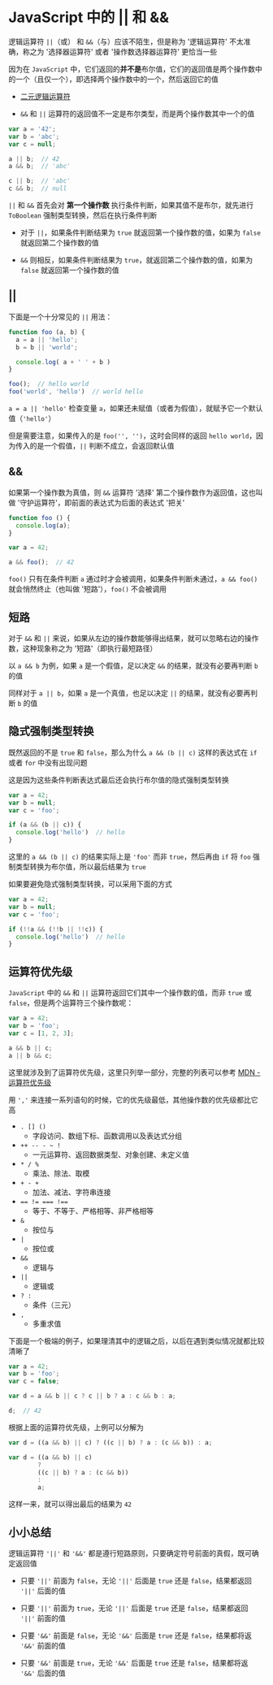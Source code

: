 # JavaScript 中的 || 和 &&

逻辑运算符 `||`（或） 和 `&&`（与）应该不陌生，但是称为 '逻辑运算符' 不太准确，称之为 '选择器运算符' 或者 '操作数选择器运算符' 更恰当一些

因为在 `JavaScript` 中，它们返回的**并不是**布尔值，它们的返回值是两个操作数中的一个（且仅一个），即选择两个操作数中的一个，然后返回它的值

* [二元逻辑运算符](http://lzw.me/pages/ecmascript/#208)

* `&&` 和 `||` 运算符的返回值不一定是布尔类型，而是两个操作数其中一个的值


```js
var a = '42';
var b = 'abc';
var c = null;

a || b;  // 42
a && b;  // 'abc'

c || b;  // 'abc'
c && b;  // null
```

`||` 和 `&&` 首先会对 **第一个操作数** 执行条件判断，如果其值不是布尔，就先进行 `ToBoolean` 强制类型转换，然后在执行条件判断

* 对于 `||`，如果条件判断结果为 `true` 就返回第一个操作数的值，如果为 `false` 就返回第二个操作数的值

* `&&` 则相反，如果条件判断结果为 `true`，就返回第二个操作数的值，如果为 `false` 就返回第一个操作数的值




## ||


下面是一个十分常见的 `||` 用法：

```js
function foo (a, b) {
  a = a || 'hello';
  b = b || 'world';

  console.log( a + ' ' + b )
}

foo();  // hello world
foo('world', 'hello')  // world hello
```

`a = a || 'hello'` 检查变量 `a`，如果还未赋值（或者为假值），就赋予它一个默认值（`'hello'`）


但是需要注意，如果传入的是 `foo('', '')`，这时会同样的返回 `hello world`，因为传入的是一个假值，`||` 判断不成立，会返回默认值 


## &&

如果第一个操作数为真值，则 `&&` 运算符 '选择' 第二个操作数作为返回值，这也叫做 '守护运算符'，即前面的表达式为后面的表达式 '把关'

```js
function foo () {
  console.log(a);
}

var a = 42;

a && foo();  // 42
```

`foo()` 只有在条件判断 `a` 通过时才会被调用，如果条件判断未通过，`a && foo()` 就会悄然终止（也叫做 '短路'），`foo()` 不会被调用




## 短路

对于 `&&` 和 `||` 来说，如果从左边的操作数能够得出结果，就可以忽略右边的操作数，这种现象称之为 '短路'（即执行最短路径）

以 `a && b` 为例，如果 `a` 是一个假值，足以决定 `&&` 的结果，就没有必要再判断 `b` 的值

同样对于 `a || b`，如果 `a` 是一个真值，也足以决定 `||` 的结果，就没有必要再判断 `b` 的值




## 隐式强制类型转换

既然返回的不是 `true` 和 `false`，那么为什么 `a && (b || c)` 这样的表达式在 `if` 或者 `for` 中没有出现问题

这是因为这些条件判断表达式最后还会执行布尔值的隐式强制类型转换

```js
var a = 42;
var b = null;
var c = 'foo';

if (a && (b || c)) {
  console.log('hello')  // hello
}
```

这里的 `a && (b || c)` 的结果实际上是 `'foo'` 而非 `true`，然后再由 `if` 将 `foo` 强制类型转换为布尔值，所以最后结果为 `true`

如果要避免隐式强制类型转换，可以采用下面的方式

```js
var a = 42;
var b = null;
var c = 'foo';

if (!!a && (!!b || !!c)) {
  console.log('hello')  // hello
}
```


## 运算符优先级

`JavaScript` 中的 `&&` 和 `||` 运算符返回它们其中一个操作数的值，而非 `true` 或 `false`，但是两个运算符三个操作数呢：

```js
var a = 42;
var b = 'foo';
var c = [1, 2, 3];

a && b || c;
a || b && c;
```

这里就涉及到了运算符优先级，这里只列举一部分，完整的列表可以参考 [MDN - 运算符优先级](https://developer.mozilla.org/zh-CN/docs/Web/JavaScript/Reference/Operators/Operator_Precedence)

用 `','` 来连接一系列语句的时候，它的优先级最低，其他操作数的优先级都比它高


* `. [] ()`
  * 字段访问、数组下标、函数调用以及表达式分组
* `++ -- - ~ !`
  * 一元运算符、返回数据类型、对象创建、未定义值
* `* / %`
  * 乘法、除法、取模
* `+ - +`
  * 加法、减法、字符串连接
* `== != === !==`
  * 等于、不等于、严格相等、非严格相等
* `&`
  * 按位与
* `|`
  * 按位或
* `&&`
  * 逻辑与
* `||`
  * 逻辑或
* `? :`
  * 条件（三元）
* `,`
  * 多重求值




下面是一个极端的例子，如果理清其中的逻辑之后，以后在遇到类似情况就都比较清晰了

```js
var a = 42;
var b = 'foo';
var c = false;

var d = a && b || c ? c || b ? a : c && b : a;

d;  // 42
```

根据上面的运算符优先级，上例可以分解为

```js
var d = ((a && b) || c) ? ((c || b) ? a : (c && b)) : a;

var d = ((a && b) || c) 
        ? 
        ((c || b) ? a : (c && b)) 
        : 
        a;
```

这样一来，就可以得出最后的结果为 `42`

## 小小总结

逻辑运算符 `'||'` 和 `'&&'` 都是遵行短路原则，只要确定符号前面的真假，既可确定返回值

* 只要 `'||'` 前面为 `false`，无论 `'||'` 后面是 `true` 还是 `false`，结果都返回 `'||'` 后面的值

* 只要 `'||'` 前面为 `true`，无论 `'||'` 后面是 `true` 还是 `false`，结果都返回 `'||'` 前面的值

* 只要 `'&&'` 前面是 `false`，无论 `'&&'` 后面是 `true` 还是 `false`，结果都将返 `'&&'` 前面的值

* 只要 `'&&'` 前面是 `true`，无论 `'&&'` 后面是 `true` 还是 `false`，结果都将返 `'&&'` 后面的值


